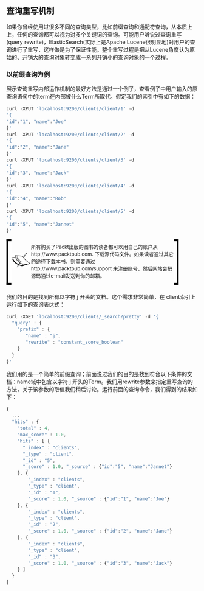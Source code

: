 ## 查询重写机制

<p>如果你曾经使用过很多不同的查询类型，比如前缀查询和通配符查询，从本质上上，任何的查询都可以视为对多个关键词的查询。可能用户听说过查询重写(query rewrite)，ElasticSearch(实际上是Apache Lucene很明显地)对用户的查询进行了重写，这样做是为了保证性能。整个重写过程是把从Lucene角度认为原始的、开销大的查询对象转变成一系列开销小的查询对象的一个过程。</p>
<h3 style="text-indent:0em;">以前缀查询为例</h3>
<p>展示查询重写内部运作机制的最好方法是通过一个例子，查看例子中用户输入的原查询语句中的term在内部被什么Term所取代。假定我们的索引中有如下的数据：</p>

```javascript
curl -XPUT 'localhost:9200/clients/client/1' -d
'{
"id":"1", "name":"Joe"
}'
curl -XPUT 'localhost:9200/clients/client/2' -d
'{
"id":"2", "name":"Jane"
}'
curl -XPUT 'localhost:9200/clients/client/3' -d
'{
"id":"3", "name":"Jack"
}'
curl -XPUT 'localhost:9200/clients/client/4' -d
'{
"id":"4", "name":"Rob"
}'
curl -XPUT 'localhost:9200/clients/client/5' -d
'{
"id":"5", "name":"Jannet"
}'
```


<!-- note structure -->
<div style="height:110px;width:90%;position:relative;">
<div style="width:13px;height:100%; background:black; position:absolute;padding:5px 0 5px 0;">
<img src="../notes/lm.png" height="100%" width="13px"/>
</div>
<div style="width:51px;height:100%;position:absolute; left:13px; text-align:center; font-size:0;">
<img src="../notes/pixel.gif" style="height:100%; width:1px; vertical-align:middle;"/>
<img src="../notes/note.png" style="vertical-align:middle;"/>
</div>
<div id="mid" style="height:100%;position:absolute;left:65px;right:13px;">
<p style="font-size:13px;margin-top:10px;">
	所有购买了Packt出版的图书的读者都可以用自己的账户从http://www.packtpub.com. 下载源代码文件。如果读者通过其它的途径下载本书，则需要通过http://www.packtpub.com/support 来注册账号，然后网站会把源码通过e-mail发送到你的邮箱。
</p>
</div>
<div id="right" style="width:13px;height:100%;background:black;position:absolute;right:0px;padding:5px 0 5px 0;">
<img src="../notes/rm.png" height="100%" width="13px"/>
</div>
</div>  <!-- end of note structure -->

<br/>
<p>我们的目的是找到所有以字符 j 开头的文档。这个需求非常简单，在 client索引上运行如下的查询表达式：
</p>

```javascript
curl -XGET 'localhost:9200/clients/_search?pretty' -d '{
  "query" : {
    "prefix" : {
       "name" : "j",
       "rewrite" : "constant_score_boolean"
    }
  }
}'
```

<p>
我们用的是一个简单的前缀查询；前面说过我们的目的是找到符合以下条件的文档：name域中包含以字符 j 开头的Term。我们用rewrite参数来指定重写查询的方法，关于该参数的取值我们稍后讨论。运行前面的查询命令，我们得到的结果如下：</p>

```javascript
{
  ...
  "hits" : {
    "total" : 4,
    "max_score" : 1.0,
    "hits" : [ {
      "_index" : "clients",
      "_type" : "client",
      "_id" : "5",
      "_score" : 1.0, "_source" : {"id":"5", "name":"Jannet"}
    }, {
        "_index" : "clients",
        "_type" : "client",
        "_id" : "1",
        "_score" : 1.0, "_source" : {"id":"1", "name":"Joe"}
    }, {
        "_index" : "clients",
        "_type" : "client",
        "_id" : "2",
        "_score" : 1.0, "_source" : {"id":"2", "name":"Jane"}
    }, {
        "_index" : "clients",
        "_type" : "client",
        "_id" : "3",
        "_score" : 1.0, "_source" : {"id":"3", "name":"Jack"}
    } ]
  }
}
```




